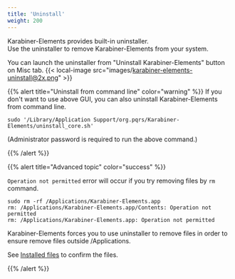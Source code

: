```yaml
---
title: 'Uninstall'
weight: 200
---
```


Karabiner-Elements provides built-in uninstaller.<br />
Use the uninstaller to remove Karabiner-Elements from your system.

You can launch the uninstaller from "Uninstall Karabiner-Elements" button on Misc tab.
{{< local-image src="images/karabiner-elements-uninstall@2x.png" >}}

{{% alert title="Uninstall from command line" color="warning" %}}
If you don't want to use above GUI, you can also uninstall Karabiner-Elements from command line.

```shell
sudo '/Library/Application Support/org.pqrs/Karabiner-Elements/uninstall_core.sh'
```

(Administrator password is required to run the above command.)

{{% /alert %}}

{{% alert title="Advanced topic" color="success" %}}

`Operation not permitted` error will occur if you try removing files by `rm` command.

```shell
sudo rm -rf /Applications/Karabiner-Elements.app
rm: /Applications/Karabiner-Elements.app/Contents: Operation not permitted
rm: /Applications/Karabiner-Elements.app: Operation not permitted
```

Karabiner-Elements forces you to use uninstaller to remove files in order to ensure remove files outside /Applications.

See [Installed files](/docs/help/advanced-topics/installed-files/) to confirm the files.

{{% /alert %}}
